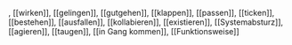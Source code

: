 , [[wirken]], [[gelingen]], [[gutgehen]], [[klappen]], [[passen]], [[ticken]], [[bestehen]], [[ausfallen]], [[kollabieren]], [[existieren]], [[Systemabsturz]], [[agieren]], [[taugen]], [[in Gang kommen]], [[Funktionsweise]]
